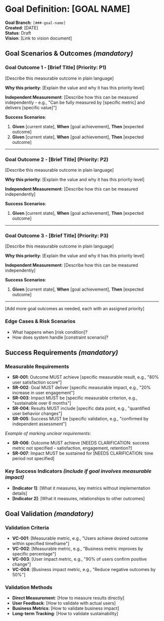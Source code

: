 # Goal Definition: [GOAL NAME]

**Goal Branch**: `[###-goal-name]`  
**Created**: [DATE]  
**Status**: Draft  
**Vision**: [Link to vision document]

## Goal Scenarios & Outcomes *(mandatory)*

<!--
  IMPORTANT: Goal outcomes should be PRIORITIZED as measurable results ordered by importance.
  Each goal outcome must be INDEPENDENTLY MEASURABLE - meaning if you achieve just ONE of them,
  you should still have a viable outcome that delivers value.
  
  Assign priorities (P1, P2, P3, etc.) to each outcome, where P1 is the most critical.
  Think of each outcome as a standalone measurable result that can be:
  - Planned independently
  - Measured independently
  - Validated independently
  - Demonstrated to stakeholders independently
-->

### Goal Outcome 1 - [Brief Title] (Priority: P1)

[Describe this measurable outcome in plain language]

**Why this priority**: [Explain the value and why it has this priority level]

**Independent Measurement**: [Describe how this can be measured independently - e.g., "Can be fully measured by [specific metric] and delivers [specific value]"]

**Success Scenarios**:

1. **Given** [current state], **When** [goal achievement], **Then** [expected outcome]
2. **Given** [current state], **When** [goal achievement], **Then** [expected outcome]

---

### Goal Outcome 2 - [Brief Title] (Priority: P2)

[Describe this measurable outcome in plain language]

**Why this priority**: [Explain the value and why it has this priority level]

**Independent Measurement**: [Describe how this can be measured independently]

**Success Scenarios**:

1. **Given** [current state], **When** [goal achievement], **Then** [expected outcome]

---

### Goal Outcome 3 - [Brief Title] (Priority: P3)

[Describe this measurable outcome in plain language]

**Why this priority**: [Explain the value and why it has this priority level]

**Independent Measurement**: [Describe how this can be measured independently]

**Success Scenarios**:

1. **Given** [current state], **When** [goal achievement], **Then** [expected outcome]

---

[Add more goal outcomes as needed, each with an assigned priority]

### Edge Cases & Risk Scenarios

<!--
  ACTION REQUIRED: The content in this section represents placeholders.
  Fill them out with the right edge cases.
-->

- What happens when [risk condition]?
- How does system handle [constraint scenario]?

## Success Requirements *(mandatory)*

<!--
  ACTION REQUIRED: The content in this section represents placeholders.
  Fill them out with the right success requirements.
-->

### Measurable Requirements

- **SR-001**: Outcome MUST achieve [specific measurable result, e.g., "80% user satisfaction score"]
- **SR-002**: Goal MUST deliver [specific measurable impact, e.g., "20% increase in user engagement"]  
- **SR-003**: Impact MUST be [specific measurable criterion, e.g., "sustainable over 6 months"]
- **SR-004**: Results MUST include [specific data point, e.g., "quantified user behavior changes"]
- **SR-005**: Success MUST be [specific validation, e.g., "confirmed by independent assessment"]

*Example of marking unclear requirements:*

- **SR-006**: Outcome MUST achieve [NEEDS CLARIFICATION: success metric not specified - satisfaction, engagement, retention?]
- **SR-007**: Impact MUST be sustained for [NEEDS CLARIFICATION: time period not specified]

### Key Success Indicators *(include if goal involves measurable impact)*

- **[Indicator 1]**: [What it measures, key metrics without implementation details]
- **[Indicator 2]**: [What it measures, relationships to other outcomes]

## Goal Validation *(mandatory)*

<!--
  ACTION REQUIRED: Define measurable validation approaches.
  These must be outcome-focused and measurable.
-->

### Validation Criteria

- **VC-001**: [Measurable metric, e.g., "Users achieve desired outcome within specified timeframe"]
- **VC-002**: [Measurable metric, e.g., "Business metric improves by specific percentage"]
- **VC-003**: [User impact metric, e.g., "90% of users confirm positive change"]
- **VC-004**: [Business impact metric, e.g., "Reduce negative outcomes by 50%"]

### Validation Methods

- **Direct Measurement**: [How to measure results directly]
- **User Feedback**: [How to validate with actual users]
- **Business Metrics**: [How to validate business impact]
- **Long-term Tracking**: [How to validate sustainability]